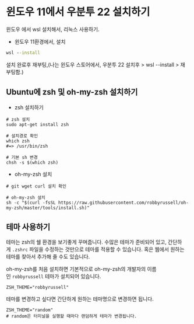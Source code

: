 # 윈도우 11에서 우분투 22 설치하기


윈도우 에서 wsl 설치해서, 리눅스 사용하기.
- 윈도우 11환경에서, 설치
```cmd
wsl --install
```
설치 완료후 재부팅,(나는 윈도우 스토어에서, 우분투 22 설치후 > wsl --install  > 재부팅함.)

## Ubuntu에 zsh 및 oh-my-zsh 설치하기

- zsh 설치하기

```shell
# zsh 설치
sudo apt-get install zsh

# 설치경로 확인
which zsh
#=> /usr/bin/zsh

# 기본 sh 변경
chsh -s $(which zsh)
```

- oh-my-zsh 설치

```shell
# git wget curl 설치 확인

# oh-my-zsh 설치
sh -c "$(curl -fsSL https://raw.githubusercontent.com/robbyrussell/oh-my-zsh/master/tools/install.sh)"
```

## 테마 사용하기

테마는 zsh의 쉘 환경을 보기좋게 꾸며줍니다. 수많은 테마가 준비되어 있고, 간단하게 `.zshrc` 파일을 수정하는 것만으로 테마를 적용할 수 있습니다. 혹은 웹에서 원하는 테마를 찾아서 추가해 줄 수도 있습니다.

oh-my-zsh를 처음 설치하면 기본적으로 oh-my-zsh의 개발자의 이름인 `robbyrussell` 테마가 설치되어 있습니다.

```shell
ZSH_THEME="robbyrussell"
```

테마를 변경하고 싶다면 간단하게 원하는 테마명으로 변경하면 됩니다.

```shell
ZSH_THEME="random"  
# random은 터미널을 실행할 때마다 랜덤하게 테마가 변경됩니다.
```

